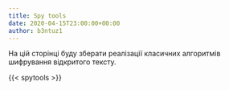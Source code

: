 ```yaml
---
title: Spy tools
date: 2020-04-15T23:00:00+00:00
author: b3ntuz1
---
```

На цій сторінці буду зберати реалізації класичних алгоритмів шифрування відкритого тексту.


{{< spytools >}}
